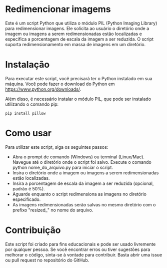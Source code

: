 # Redimencionar imagems
Este é um script Python que utiliza o módulo PIL (Python Imaging Library) para redimensionar imagens. Ele solicita ao usuário o diretório onde a imagem ou imagens a serem redimensionadas estão localizadas e especifica a porcentagem de escala da imagem a ser reduzida. O script suporta redimensionamento em massa de imagens em um diretório.

# Instalação
Para executar este script, você precisará ter o Python instalado em sua máquina. Você pode fazer o download do Python em https://www.python.org/downloads/.

Além disso, é necessário instalar o módulo PIL, que pode ser instalado utilizando o comando pip:

```
pip install pillow
```
# Como usar
Para utilizar este script, siga os seguintes passos:

* Abra o prompt de comando (Windows) ou terminal (Linux/Mac).
Navegue até o diretório onde o script foi salvo.
Execute o comando python nome_do_arquivo.py para iniciar o script.
* Insira o diretório onde a imagem ou imagens a serem redimensionadas estão localizadas.
* Insira a porcentagem de escala da imagem a ser reduzida (opcional, padrão é 50%).
* Aguarde enquanto o script redimensiona as imagens no diretório especificado.
* As imagens redimensionadas serão salvas no mesmo diretório com o prefixo "resized_" no nome do arquivo.

# Contribuição
Este script foi criado para fins educacionais e pode ser usado livremente por qualquer pessoa. Se você encontrar erros ou tiver sugestões para melhorar o código, sinta-se à vontade para contribuir. Basta abrir uma issue ou pull request no repositório do GitHub.